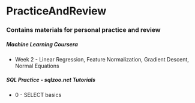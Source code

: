 # PracticeAndReview

### Contains materials for personal practice and review

##### Machine Learning Coursera

- Week 2 - Linear Regression, Feature Normalization, Gradient Descent, Normal Equations

##### SQL Practice - sqlzoo.net Tutorials

- 0 - SELECT basics